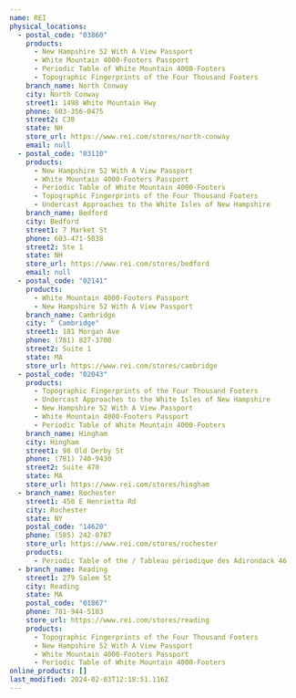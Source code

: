 ```yaml
---
name: REI
physical_locations:
  - postal_code: "03860"
    products:
      - New Hampshire 52 With A View Passport
      - White Mountain 4000-Footers Passport
      - Periodic Table of White Mountain 4000-Footers
      - Topographic Fingerprints of the Four Thousand Footers
    branch_name: North Conway
    city: North Conway
    street1: 1498 White Mountain Hwy
    phone: 603-356-0475
    street2: C30
    state: NH
    store_url: https://www.rei.com/stores/north-conway
    email: null
  - postal_code: "03110"
    products:
      - New Hampshire 52 With A View Passport
      - White Mountain 4000-Footers Passport
      - Periodic Table of White Mountain 4000-Footers
      - Topographic Fingerprints of the Four Thousand Footers
      - Undercast Approaches to the White Isles of New Hampshire
    branch_name: Bedford
    city: Bedford
    street1: 7 Market St
    phone: 603-471-5038
    street2: Ste 1
    state: NH
    store_url: https://www.rei.com/stores/bedford
    email: null
  - postal_code: "02141"
    products:
      - White Mountain 4000-Footers Passport
      - New Hampshire 52 With A View Passport
    branch_name: Cambridge
    city: " Cambridge"
    street1: 181 Morgan Ave
    phone: (781) 827-3700
    street2: Suite 1
    state: MA
    store_url: https://www.rei.com/stores/cambridge
  - postal_code: "02043"
    products:
      - Topographic Fingerprints of the Four Thousand Footers
      - Undercast Approaches to the White Isles of New Hampshire
      - New Hampshire 52 With A View Passport
      - White Mountain 4000-Footers Passport
      - Periodic Table of White Mountain 4000-Footers
    branch_name: Hingham
    city: Hingham
    street1: 98 Old Derby St
    phone: (781) 740-9430
    street2: Suite 470
    state: MA
    store_url: https://www.rei.com/stores/hingham
  - branch_name: Rochester
    street1: 450 E Henrietta Rd
    city: Rochester
    state: NY
    postal_code: "14620"
    phone: (585) 242-0787
    store_url: https://www.rei.com/stores/rochester
    products:
      - Periodic Table of the / Tableau périodique des Adirondack 46
  - branch_name: Reading
    street1: 279 Salem St
    city: Reading
    state: MA
    postal_code: "01867"
    phone: 781-944-5103
    store_url: https://www.rei.com/stores/reading
    products:
      - Topographic Fingerprints of the Four Thousand Footers
      - New Hampshire 52 With A View Passport
      - White Mountain 4000-Footers Passport
      - Periodic Table of White Mountain 4000-Footers
online_products: []
last_modified: 2024-02-03T12:18:51.116Z
---
```

